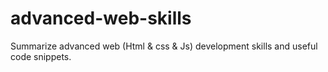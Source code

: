 # advanced-web-skills
Summarize advanced web (Html &amp; css &amp; Js) development skills and useful code snippets.
